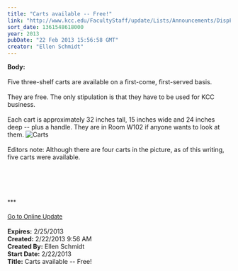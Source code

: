 ```yaml
---
title: "Carts available -- Free!"
link: "http://www.kcc.edu/FacultyStaff/update/Lists/Announcements/DispForm.aspx?ID=1000"
sort_date: 1361548618000
year: 2013
pubDate: "22 Feb 2013 15:56:58 GMT"
creator: "Ellen Schmidt"
---
```


<div><b>Body:</b> <div class="ExternalClass22319D21EC234F4CBC8A72252863D635">
<div> </div>
<div>Five three-shelf carts are available on a first-come, first-served basis.</div>
<div> </div>
<div>They are free. The only stipulation is that they have to be used for KCC business. </div>
<div> </div>
<div>Each cart is approximately 32 inches tall, 15 inches wide and 24 inches deep -- plus a handle. They are in Room W102 if anyone wants to look at them. <img alt="Carts" src="/SiteCollectionImages/Carts.jpg" /></div>
<div> </div>
<div>Editors note: Although there are four carts in the picture, as of this writing, five carts were available. </div>
<div> </div>
<div> </div>
<div>
<div> </div>
<div>
<div> </div>
<div> </div>
<div>
<div><font size="2">***</font></div>
<div> </div>
<div><font color="#003768" size="2"><a href="/FacultyStaff/update/Pages/dailyupdate.aspx">Go to Online Update</a></font><font size="2"></font></div>
<div><font size="2"></font> </div></div></div></div></div></div>
<div><b>Expires:</b> 2/25/2013</div>
<div><b>Created:</b> 2/22/2013 9:56 AM</div>
<div><b>Created By:</b> Ellen Schmidt</div>
<div><b>Start Date:</b> 2/22/2013</div>
<div><b>Title:</b> Carts available -- Free!</div>
